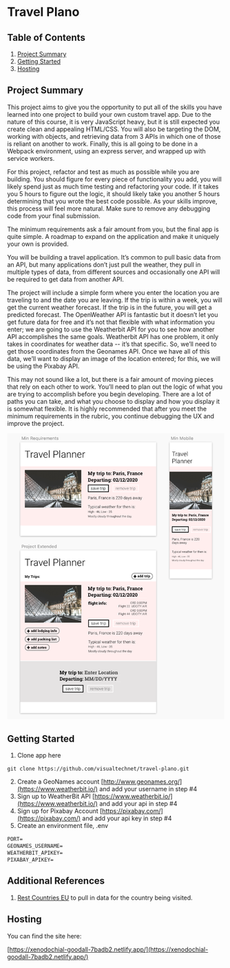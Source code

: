# Travel Plano

## Table of Contents

1. [Project Summary](#project-summary)
2. [Getting Started](#getting-started)
3. [Hosting](#hosting)

## Project Summary

This project aims to give you the opportunity to put all of the skills you have learned into one project to build your own custom travel app. Due to the nature of this course, it is very JavaScript heavy, but it is still expected you create clean and appealing HTML/CSS. You will also be targeting the DOM, working with objects, and retrieving data from 3 APIs in which one of those is reliant on another to work. Finally, this is all going to be done in a Webpack environment, using an express server, and wrapped up with service workers.

For this project, refactor and test as much as possible while you are building. You should figure for every piece of functionality you add, you will likely spend just as much time testing and refactoring your code. If it takes you 5 hours to figure out the logic, it should likely take you another 5 hours determining that you wrote the best code possible. As your skills improve, this process will feel more natural. Make sure to remove any debugging code from your final submission.

The minimum requirements ask a fair amount from you, but the final app is quite simple. A roadmap to expand on the application and make it uniquely your own is provided.

You will be building a travel application. It’s common to pull basic data from an API, but many applications don’t just pull the weather, they pull in multiple types of data, from different sources and occasionally one API will be required to get data from another API.

The project will include a simple form where you enter the location you are traveling to and the date you are leaving. If the trip is within a week, you will get the current weather forecast. If the trip is in the future, you will get a predicted forecast. The OpenWeather API is fantastic but it doesn’t let you get future data for free and it’s not that flexible with what information you enter; we are going to use the Weatherbit API for you to see how another API accomplishes the same goals. Weatherbit API has one problem, it only takes in coordinates for weather data -- it’s that specific. So, we’ll need to get those coordinates from the Geonames API. Once we have all of this data, we’ll want to display an image of the location entered; for this, we will be using the Pixabay API.

This may not sound like a lot, but there is a fair amount of moving pieces that rely on each other to work. You’ll need to plan out the logic of what you are trying to accomplish before you begin developing. There are a lot of paths you can take, and what you choose to display and how you display it is somewhat flexible. It is highly recommended that after you meet the minimum requirements in the rubric, you continue debugging the UX and improve the project.

![Project Requirement Sample Mockup](assets/travel-app-project-mockup.png)

## Getting Started

1. Clone app here

```
git clone https://github.com/visualtechnet/travel-plano.git
```
2. Create a GeoNames account [http://www.geonames.org/](https://www.weatherbit.io/) and add your username in step #4
3. Sign up to WeatherBit API [https://www.weatherbit.io/](https://www.weatherbit.io/) and add your api in step #4
4. Sign up for Pixabay Account [https://pixabay.com/](https://pixabay.com/) and add your api key in step #4
5. Create an environment file, .env
```
PORT=
GEONAMES_USERNAME=
WEATHERBIT_APIKEY=
PIXABAY_APIKEY=
```

## Additional References

1. [Rest Countries EU](https://restcountries.eu/#api-endpoints-all) to pull in data for the country being visited.


## Hosting

You can find the site here:

[https://xenodochial-goodall-7badb2.netlify.app/](https://xenodochial-goodall-7badb2.netlify.app/)
